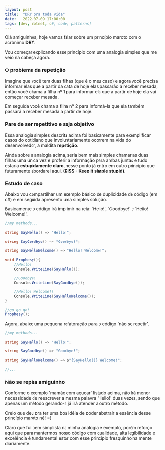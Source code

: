 ```yaml
---
layout: post
title:  "DRY pra toda vida"
date:   2022-07-09 17:00:00
tags: [dev, dotnet, c#, code, patterns]
---
```


Olá amiguinhos, hoje vamos falar sobre um princípio maroto com o acrônimo <b>DRY</b>. 

Vou começar explicando esse princípio com uma analogia simples que me veio na cabeça agora.

### O problema da repetição

Imagine que você tem duas filhas (que é o meu caso) e agora você precisa informar elas que a partir da data de hoje elas passarão a receber mesada, então você chama a filha nº 1 para informar ela que a partir de hoje ela vai começar receber mesada. 

Em seguida você chama a filha nº 2 para informá-la que ela também passará a receber mesada a partir de hoje.

### Pare de ser repetitivo e seja objetivo

Essa analogia simples descrita acima foi basicamente para exemplificar casos do cotidiano que involuntariamente ocorrem na vida do desenvolvedor, a maldita <b>repetição</b>.

Ainda sobre a analogia acima, seria bem mais simples chamar as duas filhas uma única vez e proferir a informação para ambas juntas e tudo estaria <b>estupidamente claro</b>, nesse ponto já entro em outro princípio que futuramente abordarei aqui. <b>(KISS - Keep it simple stupid)</b>.

### Estudo de caso

Abaixo vou compartilhar um exemplo básico de duplicidade de código (em c#) e em seguida apresento uma simples solução.

Basicamente o código irá imprimir na tela: 'Hello!', 'Goodbye!' e 'Hello! Welcome!'.

```cs
//my methods...
    
string SayHello() => "Hello!";
	
string SayGoodbye() => "Goodbye!";    
	
string SayHelloWelcome() => "Hello! Welcome!";
	
void Prophesy(){
    //Hello!
    Console.WriteLine(SayHello());
        
    //Goodbye!
    Console.WriteLine(SayGoodbye());

    //Hello! Welcome!!
    Console.WriteLine(SayHelloWelcome());
}

//go go go!
Prophesy();
```

Agora, abaixo uma pequena refatoração para o código 'não se repetir'.

```cs
//my methods...
    
string SayHello() => "Hello!";
	
string SayGoodbye() => "Goodbye!";    
	
string SayHelloWelcome() => $"{SayHello()} Welcome!";
	
//...
```

### Não se repita amiguinho

Conforme o exemplo 'mamão com açucar' listado acima, não há menor necessidade de reescrever a mesma palavra 'Hello!' duas vezes, sendo que apenas um método gerando-a já irá atender a outro método. 

Creio que deu pra ter uma boa idéia de poder abstrair a essência desse princípio maroto né! =)

Claro que fui bem simplista na minha analogia e exemplo, porém reforço aqui que para mantermos nosso código com qualidade, alta legibilidade e excelência é fundamental estar com esse princípio fresquinho na mente diariamente.